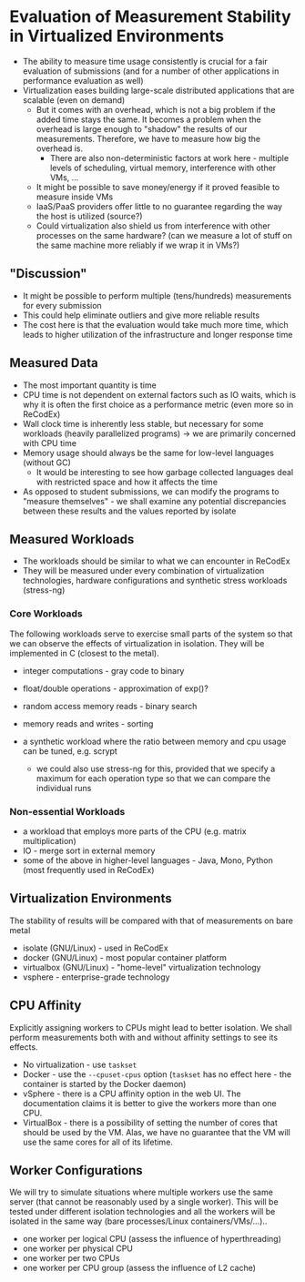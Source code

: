 # Evaluation of Measurement Stability in Virtualized Environments

- The ability to measure time usage consistently is crucial for a fair 
  evaluation of submissions (and for a number of other applications in 
  performance evaluation as well)
- Virtualization eases building large-scale distributed applications that are 
  scalable (even on demand)
  - But it comes with an overhead, which is not a big problem if the added time 
    stays the same. It becomes a problem when the overhead is large enough to 
    "shadow" the results of our measurements. Therefore, we have to measure how 
    big the overhead is.
    - There are also non-deterministic factors at work here - multiple levels of 
      scheduling, virtual memory, interference with other VMs, ...
  - It might be possible to save money/energy if it proved feasible to measure 
    inside VMs
  - IaaS/PaaS providers offer little to no guarantee regarding the way the host 
    is utilized (source?)
  - Could virtualization also shield us from interference with other processes 
    on the same hardware? (can we measure a lot of stuff on the same machine 
    more reliably if we wrap it in VMs?)

## "Discussion"

- It might be possible to perform multiple (tens/hundreds) measurements for 
  every submission
- This could help eliminate outliers and give more reliable results
- The cost here is that the evaluation would take much more time, which leads to 
  higher utilization of the infrastructure and longer response time

## Measured Data

- The most important quantity is time
- CPU time is not dependent on external factors such as IO waits, which is why 
  it is often the first choice as a performance metric (even more so in ReCodEx)
- Wall clock time is inherently less stable, but necessary for some workloads 
  (heavily parallelized programs) -> we are primarily concerned with CPU time
- Memory usage should always be the same for low-level languages (without GC)
  - It would be interesting to see how garbage collected languages deal with 
    restricted space and how it affects the time
- As opposed to student submissions, we can modify the programs to "measure
  themselves" - we shall examine any potential discrepancies between these 
  results and the values reported by isolate

## Measured Workloads

- The workloads should be similar to what we can encounter in ReCodEx
- They will be measured under every combination of virtualization technologies,
  hardware configurations and synthetic stress workloads (stress-ng)

### Core Workloads

The following workloads serve to exercise small parts of the system so that we 
can observe the effects of virtualization in isolation. They will be implemented 
in C (closest to the metal).

- integer computations - gray code to binary
- float/double operations - approximation of exp()?

- random access memory reads - binary search
- memory reads and writes - sorting

- a synthetic workload where the ratio between memory and cpu usage can be 
  tuned, e.g. scrypt
  - we could also use stress-ng for this, provided that we specify a maximum for 
    each operation type so that we can compare the individual runs

### Non-essential Workloads

- a workload that employs more parts of the CPU (e.g. matrix multiplication)
- IO - merge sort in external memory
- some of the above in higher-level languages - Java, Mono, Python (most 
  frequently used in ReCodEx)

## Virtualization Environments

The stability of results will be compared with that of measurements on bare 
metal

- isolate (GNU/Linux) - used in ReCodEx
- docker (GNU/Linux) - most popular container platform
- virtualbox (GNU/Linux) - "home-level" virtualization technology
- vsphere - enterprise-grade technology

## CPU Affinity

Explicitly assigning workers to CPUs might lead to better isolation. We shall 
perform measurements both with and without affinity settings to see its effects.

- No virtualization - use `taskset`
- Docker - use the `--cpuset-cpus` option (`taskset` has no effect here - the 
  container is started by the Docker daemon)
- vSphere - there is a CPU affinity option in the web UI. The documentation 
  claims it is better to give the workers more than one CPU.
- VirtualBox - there is a possibility of setting the number of cores that should 
  be used by the VM. Alas, we have no guarantee that the VM will use the same 
  cores for all of its lifetime.

## Worker Configurations

We will try to simulate situations where multiple workers use the same server 
(that cannot be reasonably used by a single worker). This will be tested under 
different isolation technologies and all the workers will be isolated in the 
same way (bare processes/Linux containers/VMs/...)..

- one worker per logical CPU (assess the influence of hyperthreading)
- one worker per physical CPU
- one worker per two CPUs
- one worker per CPU group (assess the influence of L2 cache)

